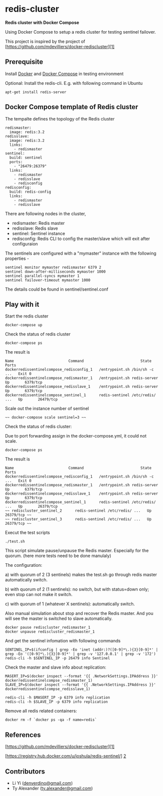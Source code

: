 # redis-cluster 
**Redis cluster with Docker Compose** 

Using Docker Compose to setup a redis cluster for testing sentinel failover.

This project is inspired by the project of [https://github.com/mdevilliers/docker-rediscluster][1]


## Prerequisite

Install [Docker][4] and [Docker Compose][3] in testing environment

Optional: 
Install the redis-cli. E.g. with following command in Ubuntu 

```
apt-get install redis-server
```

## Docker Compose template of Redis cluster

The tempalte defines the topology of the Redis cluster

```
redismaster:
  image: redis:3.2
redisslave:
  image: redis:3.2
  links:
    - redismaster
sentinel:
  build: sentinel
  ports:
    - "26479:26379"
  links:
    - redismaster
    - redisslave
    - redisconfig
redisconfig:
  build: redis-config
  links:
    - redismaster
    - redisslave
```

There are following nodes in the cluster,

* redismaster: Redis master
* redisslave:  Redis slave
* sentinel:    Sentinel instance
* redisconfig: Redis CLI to config the master/slave which will exit after configuraion


The sentinels are configured with a "mymaster" instance with the following properties -

```
sentinel monitor mymaster redismaster 6379 2
sentinel down-after-milliseconds mymaster 1000
sentinel parallel-syncs mymaster 1
sentinel failover-timeout mymaster 1000
```

The details could be found in sentinel/sentinel.conf



## Play with it


Start the redis cluster

```
docker-compose up
```

Check the status of redis cluster

```
docker-compose ps
```

The result is 

```
Name                         Command                          State    Ports   
dockerredissentinelcompose_redisconfig_1   /entrypoint.sh /bin/sh -c  ...   Exit 0             
dockerredissentinelcompose_redismaster_1   /entrypoint.sh redis-server      Up       6379/tcp  
dockerredissentinelcompose_redisslave_1    /entrypoint.sh redis-server      Up       6379/tcp  
dockerredissentinelcompose_sentinel_1      redis-sentinel /etc/redis/ ...   Up       26479/tcp
```

Scale out the instance number of sentinel


```
~~ docker-compose scale sentinel=3 ~~
```

Check the status of redis cluster:

Due to port forwarding assign in the docker-compose.yml, it could not scale.

```
docker-compose ps
```

The result is 

```
Name                         Command                          State    Ports   
dockerredissentinelcompose_redisconfig_1   /entrypoint.sh /bin/sh -c  ...   Exit 0             
dockerredissentinelcompose_redismaster_1   /entrypoint.sh redis-server      Up       6379/tcp  
dockerredissentinelcompose_redisslave_1    /entrypoint.sh redis-server      Up       6379/tcp  
dockerredissentinelcompose_sentinel_1      redis-sentinel /etc/redis/ ...   Up       26379/tcp 
~~ rediscluster_sentinel_2      redis-sentinel /etc/redis/ ...   Up       26379/tcp ~~
~~ rediscluster_sentinel_3      redis-sentinel /etc/redis/ ...   Up       26379/tcp ~~
```



Execut the test scripts
```
./test.sh
```
This script simulate pause/unpause the Redis master. Especially for the quorum. (here more tests need to be done manulaly)

The configuration:

a) with quorum of 2 (3 sentinels) makes the test.sh go through redis master automatically switch.

b) with quorum of 2 (1 sentinels): no switch, but with status=down only; even stop can not make it switch.

c) with quorum of 1 (whatever X sentinels): automatically switch.

Also manual simulation about  stop and recover the Redis master. And you will see the master is switched to slave automatically. 


```
docker pause rediscluster_redismaster_1
docker unpause rediscluster_redismaster_1
```
And get the sentinel infomation with following commands

```
SENTINEL_IP=$(ifconfig | grep -Eo 'inet (addr:)?([0-9]*\.){3}[0-9]*' | grep -Eo '([0-9]*\.){3}[0-9]*' | grep -v '127.0.0.1' | grep -v '172')
redis-cli -h $SENTINEL_IP -p 26479 info Sentinel
```

Check the master and slave info about replication:

```
MASERT_IP=$(docker inspect --format '{{ .NetworkSettings.IPAddress }}' dockerredissentinelcompse_redismaster_1)
SLAVE_IP=$(docker inspect --format '{{ .NetworkSettings.IPAddress }}' dockerredissentinelcompse_redisslave_1)

redis-cli -h $MASERT_IP -p 6379 info replication
redis-cli -h $SLAVE_IP -p 6379 info replication

```



Remove all redis related containers:

```
docker rm -f `docker ps -qa -f name=redis`
```

## References

[https://github.com/mdevilliers/docker-rediscluster][1]

[https://registry.hub.docker.com/u/joshula/redis-sentinel/] [2]

[1]: https://github.com/mdevilliers/docker-rediscluster
[2]: https://registry.hub.docker.com/u/joshula/redis-sentinel/
[3]: https://docs.docker.com/compose/
[4]: https://www.docker.com


## Contributors

* Li Yi (<denverdino@gmail.com>)
* Ty Alexander (<ty.alexander@gmail.com>)
